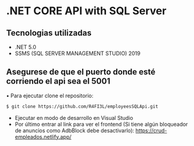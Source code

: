 # .NET CORE API with SQL Server
## Tecnologias utilizadas
- .NET 5.0
- SSMS (SQL SERVER MANAGEMENT STUDIO) 2019
## Asegurese de que el puerto donde esté corriendo el api sea el 5001
• Para ejecutar clone el repositorio:
```bash
$ git clone https://github.com/R4FI3L/employeesSQLApi.git
```
- Ejecutar en modo de desarrollo en Visual Studio
- Por último entrar al link para ver el frontend (Si tiene algún bloqueador de anuncios como AdbBlock debe desactivarlo):
https://crud-empleados.netlify.app/
